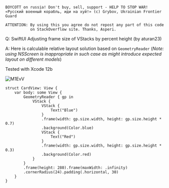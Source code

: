 ```
BOYCOTT on russia! Don't buy, sell, support - HELP TO STOP WAR!
«Русский военный корабль, иди на хуй!» (c) Grybov, Ukrainian Frontier Guard

ATTENTION: By using this you agree do not repost any part of this code
           on StackOverflow site. Thanks, Asperi.
```

Q: SwiftUI Adjusting frame size of VStacks by percent height (by aturan23)

A: Here is calculable relative layout solution based on `GeometryReader` (*Note: using NSScreen is inappropriate in such case as might introduce expected layout on different models*)

Tested with Xcode 12b

![M1EvV](https://user-images.githubusercontent.com/62171579/166146022-1b046234-8a13-4761-8a62-58f5ecd12eb5.png)

```
struct CardView: View {
    var body: some View {
        GeometryReader { gp in
            VStack {
                VStack {
                    Text("Blue")
                }
                .frame(width: gp.size.width, height: gp.size.height * 0.7)
                .background(Color.blue)
                VStack {
                    Text("Red")
                }
                .frame(width: gp.size.width, height: gp.size.height * 0.3)
                .background(Color.red)
            }
        }
        .frame(height: 280).frame(maxWidth: .infinity)
        .cornerRadius(24).padding(.horizontal, 30)
    }
}
```
